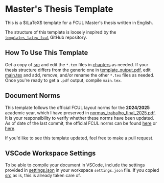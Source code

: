 # Master's Thesis Template

This is a $\LaTeX$ template for a FCUL Master's thesis written in English.

The structure of this template is loosely inspired by the [`templates_latex_fcul`](https://github.com/dpavot/templates_latex_fcul) GitHub repository.


## How To Use This Template

Get a copy of [src](src) and edit the `*.tex` files in [chapters](src/chapters) as needed. If your thesis structure differs from the generic one in [template_output.pdf](src/template_output.pdf), edit [main.tex](src/main.tex) and add, remove, and/or rename the other `*.tex` files as needed.
Once you're ready to get a `.pdf` output, compile `main.tex`.


## Document Norms

This template follows the official FCUL layout norms for the **2024/2025** academic year, which I have preserved in [normas_trabalho_final_2025.pdf](normas_trabalho_final_2025.pdf). It is your responsibility to verify whether these norms have been updated. As of date of the last commit, the official FCUL norms can be found [here](https://ciencias.ulisboa.pt/pt/node/12432/#toc2) or [here](https://ciencias.ulisboa.pt/en/academic-examination-admission-2nd-cycle#toc2).

If you'd like to see this template updated, feel free to make a pull request.


## VSCode Workspace Settings
To be able to compile your document in VSCode, include the settings provided in [settings.json](src/.vscode/settings.json) in your workspace `settings.json` file. If you copied [src](src) as is, this is already taken care of.
